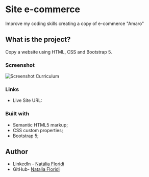 # Site e-commerce

Improve my coding skills creating a copy of e-commerce "Amaro"

## What is the project?

Copy a website using HTML, CSS and Bootstrap 5.

### Screenshot

![Screenshot Curriculum]()

### Links

- Live Site URL: []()

### Built with

- Semantic HTML5 markup;
- CSS custom properties;
- Bootstrap 5;

## Author

- LinkedIn - [Natália Floridi](https://www.linkedin.com/in/natalia-floridi/)
- GitHub- [Natalia Floridi](https://github.com/NataliaFloridi/)

